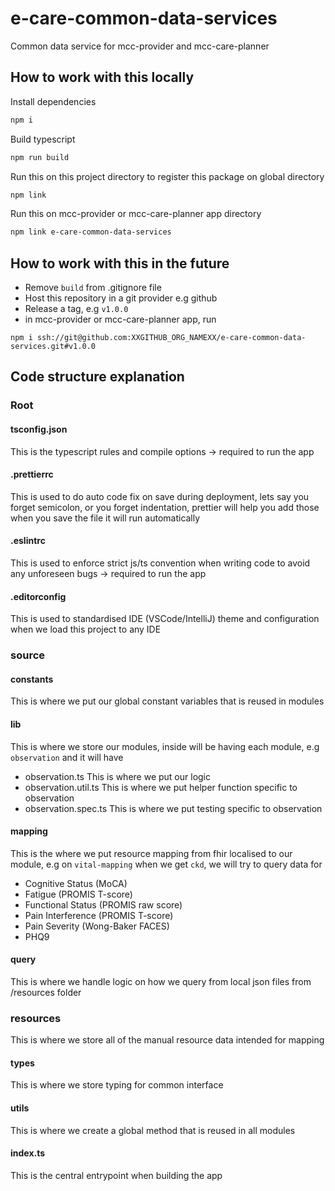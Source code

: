 # e-care-common-data-services

Common data service for mcc-provider and mcc-care-planner

## How to work with this locally
Install dependencies
```sh
npm i
```

Build typescript
```sh
npm run build
```

Run this on this project directory to register this package on global directory
```sh
npm link
```

Run this on mcc-provider or mcc-care-planner app directory
```sh
npm link e-care-common-data-services
```

## How to work with this in the future
- Remove `build` from .gitignore file
- Host this repository in a git provider e.g github
- Release a tag, e.g `v1.0.0`
- in mcc-provider or mcc-care-planner app, run
```
npm i ssh://git@github.com:XXGITHUB_ORG_NAMEXX/e-care-common-data-services.git#v1.0.0
```

## Code structure explanation

### Root

#### tsconfig.json
This is the typescript rules and compile options -> required to run the app

#### .prettierrc
This is used to do auto code fix on save during deployment, lets say you forget semicolon, or you forget indentation, prettier will help you add those when you save the file it will run automatically

#### .eslintrc
This is used to enforce strict js/ts convention when writing code to avoid any unforeseen bugs -> required to run the app

#### .editorconfig
This is used to standardised IDE (VSCode/IntelliJ) theme and configuration when we load this project to any IDE

### source

#### constants
This is where we put our global constant variables that is reused in modules

#### lib
This is where we store our modules, inside will be having each module, e.g `observation` and it will have
- observation.ts
  This is where we put our logic
- observation.util.ts
  This is where we put helper function specific to observation
- observation.spec.ts
  This is where we put testing specific to observation

#### mapping
This is the where we put resource mapping from fhir localised to our module, e.g on `vital-mapping` when we get `ckd`, we will try to query data for
- Cognitive Status (MoCA)
- Fatigue (PROMIS T-score)
- Functional Status (PROMIS raw score)
- Pain Interference (PROMIS T-score)
- Pain Severity (Wong-Baker FACES)
- PHQ9

#### query
This is where we handle logic on how we query from local json files from /resources folder

### resources
This is where we store all of the manual resource data intended for mapping

#### types
This is where we store typing for common interface

#### utils
This is where we create a global method that is reused in all modules

#### index.ts
This is the central entrypoint when building the app
